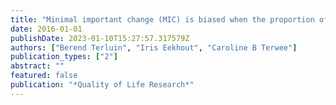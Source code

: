 ```yaml
---
title: "Minimal important change (MIC) is biased when the proportion of improved patients is not exactly 0.5"
date: 2016-01-01
publishDate: 2023-01-10T15:27:57.317579Z
authors: ["Berend Terluin", "Iris Eekhout", "Caroline B Terwee"]
publication_types: ["2"]
abstract: ""
featured: false
publication: "*Quality of Life Research*"
---
```


